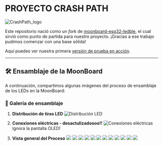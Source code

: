 # PROYECTO **CRASH PATH**

![CrashPath_logo](img/dwarfs/logo.jpg)

Este repositorio nació como un *fork* de [moonboard-esp32-ledble](https://github.com/labs-tibox/moonboard-esp32-ledble), el cual sirvió como punto de partida para nuestro proyecto. ¡Gracias a ese trabajo pudimos comenzar con una base sólida!

Aquí puedes ver nuestra primera [versión de prueba en acción](https://www.instagram.com/reel/DBUzhYKNk9O/?utm_source=ig_web_copy_link&igsh=MzRlODBiNWFlZA==).

---

## 🛠️ Ensamblaje de la MoonBoard

A continuación, compartimos algunas imágenes del proceso de ensamblaje de los LEDs en la MoonBoard:

### 📸 Galería de ensamblaje

1. **Distribución de tiras LED**
   ![Distribución LED](doc/leds_front_back.jpg)

3. **Conexiones eléctricas -  desactulizadoooo!!**
   ![Conexiones eléctricas](doc/sketch_bb.png)
Ignora la pantalla OLED!

4. **Vista general del Proceso**
   ![](img/dwarfs/20241026_115500.heic)
   ![](img/dwarfs/20241026_115623.heic)
   ![](img/dwarfs/face_1.jpg)
   ![](img/dwarfs/20241029_191837.heic)
   ![](img/dwarfs/20241030_233114.heic)
   ![](img/dwarfs/face_2.jpg)
   ![](img/dwarfs/20241111_210213.heic)
   ![](img/dwarfs/20241116_115848.heic)
   ![](img/dwarfs/face_3.jpg)
   ![](img/dwarfs/20241116_120529.heic)
   ![](img/dwarfs/20241116_163150.heic)
   ![](img/dwarfs/face_4.jpg)

